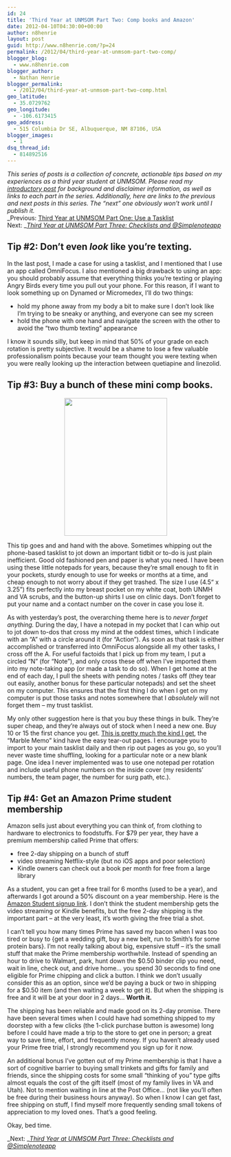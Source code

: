 ```yaml
---
id: 24
title: 'Third Year at UNMSOM Part Two: Comp books and Amazon'
date: 2012-04-10T04:30:00+00:00
author: n8henrie
layout: post
guid: http://www.n8henrie.com/?p=24
permalink: /2012/04/third-year-at-unmsom-part-two-comp/
blogger_blog:
  - www.n8henrie.com
blogger_author:
  - Nathan Henrie
blogger_permalink:
  - /2012/04/third-year-at-unmsom-part-two-comp.html
geo_latitude:
  - 35.0729762
geo_longitude:
  - -106.6173415
geo_address:
  - 515 Columbia Dr SE, Albuquerque, NM 87106, USA
blogger_images:
  - 1
dsq_thread_id:
  - 814892516
---
```

<div style="clear: both; text-align: center;">
</div>

_This series of posts is a collection of concrete, actionable tips based on my experiences as a third year student at UNMSOM. Please read my <a href="http://www.n8henrie.com/2012/04/third-year-at-unmsom-introduction/" target="_blank" title="Third Year at UNMSOM: Introduction">introductory post</a> for background and disclaimer information, as well as links to each part in the series. Additionally, here are links to the previous and next posts in this series. The “next” one obviously won’t work until I publish it._  
_Previous: [Third Year at UNMSOM Part One: Use a Tasklist](http://www.n8henrie.com/2012/04/third-year-at-unmsom-part-one-use/ "Third Year at UNMSOM Part One: Use a Tasklist")  
Next: __[Third Year at UNMSOM Part Three: Checklists and @Simplenoteapp](http://www.n8henrie.com/2012/04/third-year-at-unmsom-part-three/)_

## Tip #2: Don’t even _look_ like you’re texting.

In the last post, I made a case for using a tasklist, and I mentioned that I use an app called OmniFocus. I also mentioned a big drawback to using an app: you should probably assume that everything thinks you’re texting or playing Angry Birds every time you pull out your phone. For this reason, if I want to look something up on Dynamed or Micromedex, I’ll do two things: 

  * hold my phone away from my body a bit to make sure I don’t look like I’m trying to be sneaky or anything, and everyone can see my screen
  * hold the phone with one hand and navigate the screen with the other to avoid the “two thumb texting” appearance

I know it sounds silly, but keep in mind that 50% of your grade on each rotation is pretty subjective. It would be a shame to lose a few valuable professionalism points because your team thought you were texting when you were really looking up the interaction between quetiapine and linezolid. 

## Tip #3: Buy a bunch of these mini comp books. 

<div style="clear: both; text-align: center;">
  <a href="http://f.cl.ly/items/1v3v2W26001E0i0i1t2B/IMG_1555.jpg" style="margin-left: 1em; margin-right: 1em;"><img border="0" height="320" src="http://www.n8henrie.com/wp-content/uploads/2012/09/IMG_1555.jpg" width="239" /></a>
</div>

This tip goes and and hand with the above. Sometimes whipping out the phone-based tasklist to jot down an important tidbit or to-do is just plain inefficient. Good old fashioned pen and paper is what you need. I have been using these little notepads for years, because they’re small enough to fit in your pockets, sturdy enough to use for weeks or months at a time, and cheap enough to not worry about if they get trashed. The size I use (4.5“ x 3.25”) fits perfectly into my breast pocket on my white coat, both UNMH and VA scrubs, and the button-up shirts I use on clinic days. Don’t forget to put your name and a contact number on the cover in case you lose it.

As with yesterday’s post, the overarching theme here is to _never forget anything._ During the day, I have a notepad in my pocket that I can whip out to jot down to-dos that cross my mind at the oddest times, which I indicate with an “A” with a circle around it (for “Action”). As soon as that task is either accomplished or transferred into OmniFocus alongside all my other tasks, I cross off the A. For useful factoids that I pick up from my team, I put a circled “N” (for “Note”), and only cross these off when I’ve imported them into my note-taking app (or made a task to do so). When I get home at the end of each day, I pull the sheets with pending notes / tasks off (they tear out easily, another bonus for these particular notepads) and set the sheet on my computer. This ensures that the first thing I do when I get on my computer is put those tasks and notes somewhere that I _absolutely_ will not forget them – my trust tasklist. 

My only other suggestion here is that you buy these things in bulk. They’re super cheap, and they’re always out of stock when I need a new one. Buy 10 or 15 the first chance you get. <a href="http://www.amazon.com/gp/product/B003I869CO/ref=as_li_ss_tl?ie=UTF8&#038;tag=n8henriecom-20&#038;linkCode=as2&#038;camp=1789&#038;creative=390957&#038;creativeASIN=B003I869CO" target="_blank">This is pretty much the kind I get</a>, the “Marble Memo” kind have the easy tear-out pages. I encourage you to import to your main tasklist daily and then rip out pages as you go, so you’ll never waste time shuffling, looking for a particular note or a new blank page. One idea I never implemented was to use one notepad per rotation and include useful phone numbers on the inside cover (my residents’ numbers, the team pager, the number for surg path, etc.). 

## Tip #4: Get an Amazon Prime student membership

Amazon sells just about everything you can think of, from clothing to hardware to electronics to foodstuffs. For $79 per year, they have a premium membership called Prime that offers: 

  * free 2-day shipping on a bunch of stuff
  * video streaming Netflix-style (but no iOS apps and poor selection)
  * Kindle owners can check out a book per month for free from a large library

As a student, you can get a free trail for 6 months (used to be a year), and afterwards I got around a 50% discount on a year membership. Here is the <a href="http://www.amazon.com/Off-to-College-Supplies/b/?_encoding=UTF8&#038;node=668781011&#038;tag=n8henriecom-20&#038;linkCode=ur2&#038;camp=1789&#038;creative=390957" target="_blank">Amazon Student signup link</a>. I don’t think the student membership gets the video streaming or Kindle benefits, but the free 2-day shipping is the important part – at the very least, it’s worth giving the free trial a shot.

I can’t tell you how many times Prime has saved my bacon when I was too tired or busy to {get a wedding gift, buy a new belt, run to Smith’s for some protein bars}. I’m not really talking about big, expensive stuff – it’s the small stuff that make the Prime membership worthwhile. Instead of spending an hour to drive to Walmart, park, hunt down the $0.50 binder clip you need, wait in line, check out, and drive home… you spend 30 seconds to find one eligible for Prime chipping and click a button. I think we don’t usually consider this as an option, since we’d be paying a buck or two in shipping for a $0.50 item (and then waiting a week to get it). But when the shipping is free and it will be at your door in 2 days… **Worth it.**

The shipping has been reliable and made good on its 2-day promise. There have been several times when I could have had something shipped to my doorstep with a few clicks (the 1-click purchase button is awesome) long before I could have made a trip to the store to get one in person; a great way to save time, effort, and frequently money. If you haven’t already used your Prime free trial, I strongly recommend you sign up for it _now._

An additional bonus I’ve gotten out of my Prime membership is that I have a sort of cognitive barrier to buying small trinkets and gifts for family and friends, since the shipping costs for some small “thinking of you” type gifts almost equals the cost of the gift itself (most of my family lives in VA and Utah). Not to mention waiting in line at the Post Office… (not like you’ll often be free during their business hours anyway). So when I know I can get fast, free shipping on stuff, I find myself more frequently sending small tokens of appreciation to my loved ones. That’s a good feeling.

Okay, bed time.

_Next: _<span style="color: #0000ee;"><i><u><a href="http://www.n8henrie.com/2012/04/third-year-at-unmsom-part-three/">Third Year at UNMSOM Part Three: Checklists and @Simplenoteapp</a></u></i></span>  
<span style="color: #0000ee;"><i><br /></i></span> 

<div>
</div>